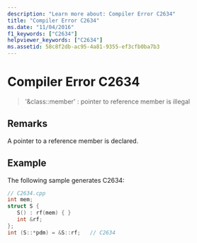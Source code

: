 ```yaml
---
description: "Learn more about: Compiler Error C2634"
title: "Compiler Error C2634"
ms.date: "11/04/2016"
f1_keywords: ["C2634"]
helpviewer_keywords: ["C2634"]
ms.assetid: 58c8f2db-ac95-4a81-9355-ef3cfb0ba7b3
---
```

# Compiler Error C2634

> '&class::member' : pointer to reference member is illegal

## Remarks

A pointer to a reference member is declared.

## Example

The following sample generates C2634:

```cpp
// C2634.cpp
int mem;
struct S {
   S() : rf(mem) { }
   int &rf;
};
int (S::*pdm) = &S::rf;   // C2634
```
